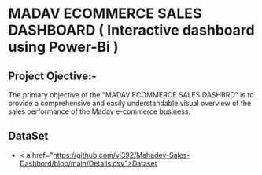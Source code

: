 # MADAV ECOMMERCE SALES DASHBOARD ( Interactive dashboard using Power-Bi ) 
## Project Ojective:-
The primary objective of the "MADAV ECOMMERCE SALES DASHBRD" is to provide a comprehensive and easily understandable visual overview of the sales performance of the Madav e-commerce business.
## DataSet
- < a href="https://github.com/vi392/Mahadev-Sales-Dashbord/blob/main/Details.csv">Dataset</a>
